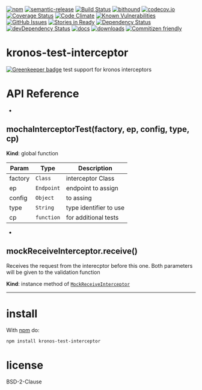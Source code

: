 [![npm](https://img.shields.io/npm/v/kronos-test-interceptor.svg)](https://www.npmjs.com/package/kronos-test-interceptor)
[![semantic-release](https://img.shields.io/badge/%20%20%F0%9F%93%A6%F0%9F%9A%80-semantic--release-e10079.svg)](https://github.com/Kronos-Integration/kronos-test-interceptor)
[![Build Status](https://secure.travis-ci.org/Kronos-Integration/kronos-test-interceptor.png)](http://travis-ci.org/Kronos-Integration/kronos-test-interceptor)
[![bithound](https://www.bithound.io/github/Kronos-Integration/kronos-test-interceptor/badges/score.svg)](https://www.bithound.io/github/Kronos-Integration/kronos-test-interceptor)
[![codecov.io](http://codecov.io/github/Kronos-Integration/kronos-test-interceptor/coverage.svg?branch=master)](http://codecov.io/github/Kronos-Integration/kronos-test-interceptor?branch=master)
[![Coverage Status](https://coveralls.io/repos/Kronos-Integration/kronos-test-interceptor/badge.svg)](https://coveralls.io/r/Kronos-Integration/kronos-test-interceptor)
[![Code Climate](https://codeclimate.com/github/Kronos-Integration/kronos-test-interceptor/badges/gpa.svg)](https://codeclimate.com/github/Kronos-Integration/kronos-test-interceptor)
[![Known Vulnerabilities](https://snyk.io/test/github/Kronos-Integration/kronos-test-interceptor/badge.svg)](https://snyk.io/test/github/Kronos-Integration/kronos-test-interceptor)
[![GitHub Issues](https://img.shields.io/github/issues/Kronos-Integration/kronos-test-interceptor.svg?style=flat-square)](https://github.com/Kronos-Integration/kronos-test-interceptor/issues)
[![Stories in Ready](https://badge.waffle.io/Kronos-Integration/kronos-test-interceptor.svg?label=ready&title=Ready)](http://waffle.io/Kronos-Integration/kronos-test-interceptor)
[![Dependency Status](https://david-dm.org/Kronos-Integration/kronos-test-interceptor.svg)](https://david-dm.org/Kronos-Integration/kronos-test-interceptor)
[![devDependency Status](https://david-dm.org/Kronos-Integration/kronos-test-interceptor/dev-status.svg)](https://david-dm.org/Kronos-Integration/kronos-test-interceptor#info=devDependencies)
[![docs](http://inch-ci.org/github/Kronos-Integration/kronos-test-interceptor.svg?branch=master)](http://inch-ci.org/github/Kronos-Integration/kronos-test-interceptor)
[![downloads](http://img.shields.io/npm/dm/kronos-test-interceptor.svg?style=flat-square)](https://npmjs.org/package/kronos-test-interceptor)
[![Commitizen friendly](https://img.shields.io/badge/commitizen-friendly-brightgreen.svg)](http://commitizen.github.io/cz-cli/)

kronos-test-interceptor
=====

[![Greenkeeper badge](https://badges.greenkeeper.io/Kronos-Integration/kronos-test-interceptor.svg)](https://greenkeeper.io/)
test support for kronos interceptors

# API Reference

* <a name="mochaInterceptorTest"></a>

## mochaInterceptorTest(factory, ep, config, type, cp)
**Kind**: global function  

| Param | Type | Description |
| --- | --- | --- |
| factory | <code>Class</code> | interceptor Class |
| ep | <code>Endpoint</code> | endpoint to assign |
| config | <code>Object</code> | to assing |
| type | <code>String</code> | type identifier to use |
| cp | <code>function</code> | for additional tests |


* <a name="MockReceiveInterceptor+receive"></a>

## mockReceiveInterceptor.receive()
Receives the request from the interecptor before this one.
Both parameters will be given to the validation function

**Kind**: instance method of <code>[MockReceiveInterceptor](#MockReceiveInterceptor)</code>  

* * *

install
=======

With [npm](http://npmjs.org) do:

```shell
npm install kronos-test-interceptor
```

license
=======

BSD-2-Clause
